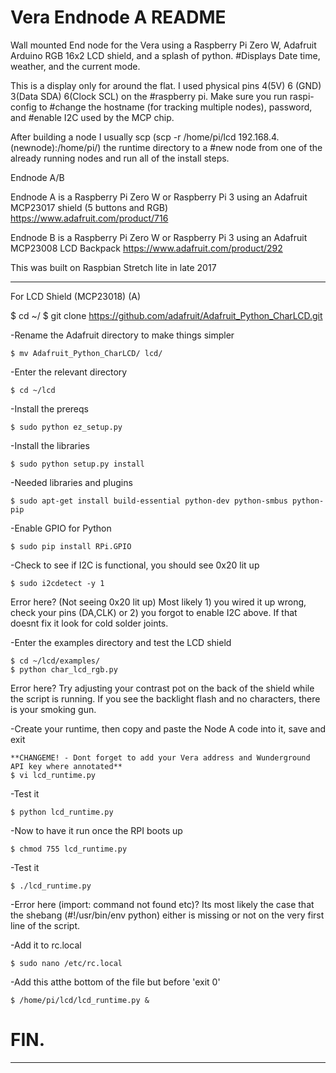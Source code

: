 # Vera Endnode A README

Wall mounted End node for the Vera using a Raspberry Pi Zero W, Adafruit Arduino RGB 16x2 LCD shield, and a splash of python. 
#Displays Date time, weather, and the current mode.

This is a display only for around the flat. I used physical pins 4(5V) 6 (GND) 3(Data SDA) 6(Clock SCL) on the #raspberry pi. Make sure you run raspi-config to #change the hostname (for tracking multiple nodes), password, and #enable I2C used by the MCP chip. 

After building a node I usually scp (scp -r /home/pi/lcd 192.168.4.(newnode):/home/pi/) the runtime directory to a #new node from one of the already running nodes and run all of the install steps.

Endnode A/B

Endnode A is a Raspberry Pi Zero W or Raspberry Pi 3 using an Adafruit MCP23017 shield (5 buttons and RGB)
https://www.adafruit.com/product/716

Endnode B is a Raspberry Pi Zero W or Raspberry Pi 3 using an Adafruit MCP23008 LCD Backpack
https://www.adafruit.com/product/292

This was built on Raspbian Stretch lite in late 2017
***************************************************************************************
For LCD Shield (MCP23018) (A)
	
  $ cd ~/
	$ git clone https://github.com/adafruit/Adafruit_Python_CharLCD.git

-Rename the Adafruit directory to make things simpler

	$ mv Adafruit_Python_CharLCD/ lcd/

-Enter the relevant directory

	$ cd ~/lcd

-Install the prereqs

	$ sudo python ez_setup.py

-Install the libraries

	$ sudo python setup.py install

-Needed libraries and plugins
	
	$ sudo apt-get install build-essential python-dev python-smbus python-pip

-Enable GPIO for Python

	$ sudo pip install RPi.GPIO

-Check to see if I2C is functional, you should see 0x20 lit up

	$ sudo i2cdetect -y 1

Error here? (Not seeing 0x20 lit up) Most likely 1) you wired it up wrong, check your pins (DA,CLK) or 2) you forgot to enable I2C above. If that doesnt fix it look for cold solder joints.


-Enter the examples directory and test the LCD shield
	
	$ cd ~/lcd/examples/
	$ python char_lcd_rgb.py

Error here? Try adjusting your contrast pot on the back of the shield while the script is running. If you see the backlight flash and no characters, there is your smoking gun.


-Create your runtime, then copy and paste the Node A code into it, save and exit
	
	**CHANGEME! - Dont forget to add your Vera address and Wunderground API key where annotated**
	$ vi lcd_runtime.py


-Test it

	$ python lcd_runtime.py

-Now to have it run once the RPI boots up

	$ chmod 755 lcd_runtime.py

-Test it

	$ ./lcd_runtime.py

-Error here (import: command not found etc)? Its most likely the case that the shebang (#!/usr/bin/env python) either is missing or not on the very first line of the script.

-Add it to rc.local
	
	$ sudo nano /etc/rc.local

-Add this atthe bottom of the file but before 'exit 0'
  
	$ /home/pi/lcd/lcd_runtime.py &




# FIN.



______________________________________________________________________________________________
